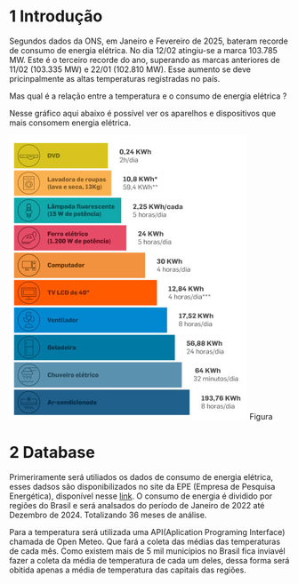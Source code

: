 # 1 Introdução



Segundos dados da ONS, em Janeiro e Fevereiro de 2025, bateram recorde de consumo de
energia elétrica. No dia 12/02 atingiu-se a marca 103.785 MW. Este é o terceiro recorde do ano, superando as 
marcas anteriores de 11/02 (103.335 MW) e 22/01 (102.810 MW). Esse aumento se deve pricinpalmente
as altas temperaturas registradas no país. 

Mas qual é a relação entre a temperatura e o consumo de energia elétrica ? 

Nesse gráfico aqui abaixo é possível ver  os aparelhos e dispositivos que mais consomem 
energia elétrica.



![Imagem](https://raw.githubusercontent.com/PHFernandes9/Consumo_clima/refs/heads/main/consumo.png)
                            Figura 


# 2 Database

Primeriramente será utiliados os dados de consumo de energia elétrica, 
esses dadsos são disponibilizados no site da EPE (Empresa de Pesquisa Energética),
disponível nesse  [link](https://www.epe.gov.br/pt/publicacoes-dados-abertos/publicacoes/consumo-de-energia-eletrica).
O consumo de energia é dividido por regiões do Brasil e será analsados do período de Janeiro de
2022 até Dezembro de 2024. Totalizando 36 meses de análise.

Para a temperatura será utilizada uma API(Aplication Programing Interface) chamada de 
Open Meteo. Que fará a coleta das médias das temperaturas de cada mês. Como existem mais de 5 mil municípios
no Brasil fica inviavél fazer a coleta da média de temperatura de cada um deles, dessa forma
será obitida apenas a média de temperatura das capitais das regiões. 


